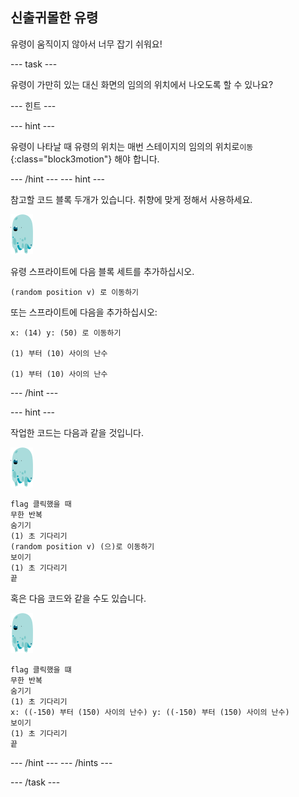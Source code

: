 ## 신출귀몰한 유령

유령이 움직이지 않아서 너무 잡기 쉬워요!

--- task ---

유령이 가만히 있는 대신 화면의 임의의 위치에서 나오도록 할 수 있나요?

--- 힌트 ---

--- hint ---

유령이 나타날 때 유령의 위치는 매번 스테이지의 임의의 위치로`이동`{:class="block3motion"} 해야 합니다.

--- /hint --- --- hint ---

참고할 코드 블록 두개가 있습니다. 취향에 맞게 정해서 사용하세요.

![유령 스프라이트](images/ghost-sprite.png)

유령 스프라이트에 다음 블록 세트를 추가하십시오.

```blocks3
(random position v) 로 이동하기
```

또는 스프라이트에 다음을 추가하십시오:

```blocks3
x: (14) y: (50) 로 이동하기

(1) 부터 (10) 사이의 난수

(1) 부터 (10) 사이의 난수
```

--- /hint ---

--- hint ---

작업한 코드는 다음과 같을 것입니다.

![유령 스프라이트](images/ghost-sprite.png)

```blocks3
flag 클릭했을 때
무한 반복
숨기기
(1) 초 기다리기
(random position v) (으)로 이동하기
보이기
(1) 초 기다리기
끝
```

혹은 다음 코드와 같을 수도 있습니다.

![유령 스프라이트](images/ghost-sprite.png)

```blocks3
flag 클릭했을 떄
무한 반복
숨기기
(1) 초 기다리기
x: ((-150) 부터 (150) 사이의 난수) y: ((-150) 부터 (150) 사이의 난수)
보이기
(1) 초 기다리기
끝
```

--- /hint --- --- /hints ---

--- /task ---